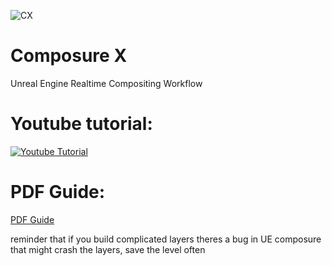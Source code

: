 ![CX](https://github.com/dpredie/ComposureX/blob/main/Content/ComposureX/CXLogo.png=250x250)

# Composure X  
Unreal Engine Realtime Compositing Workflow

# Youtube tutorial:
[![Youtube Tutorial](https://img.youtube.com/vi/0EUVEA7diaI/0.jpg)](https://www.youtube.com/watch?v=0EUVEA7diaI)


# PDF Guide: 
<a href="https://github.com/dpredie/ComposureX/blob/main/Composure%20X%20-%20Realtime%20Compositing%20Workflow.pdf" target="_blank">PDF Guide</a>



reminder that if you build complicated layers theres a bug in UE composure that might crash the layers, save the level often
